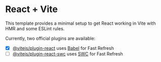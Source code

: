 # React + Vite

This template provides a minimal setup to get React working in Vite with HMR and some ESLint rules.

Currently, two official plugins are available:

- [x] [@vitejs/plugin-react](https://github.com/vitejs/vite-plugin-react/blob/main/packages/plugin-react/README.md) uses [Babel](https://babeljs.io/) for Fast Refresh
- [ ] [@vitejs/plugin-react-swc](https://github.com/vitejs/vite-plugin-react-swc) uses [SWC](https://swc.rs/) for Fast Refresh
